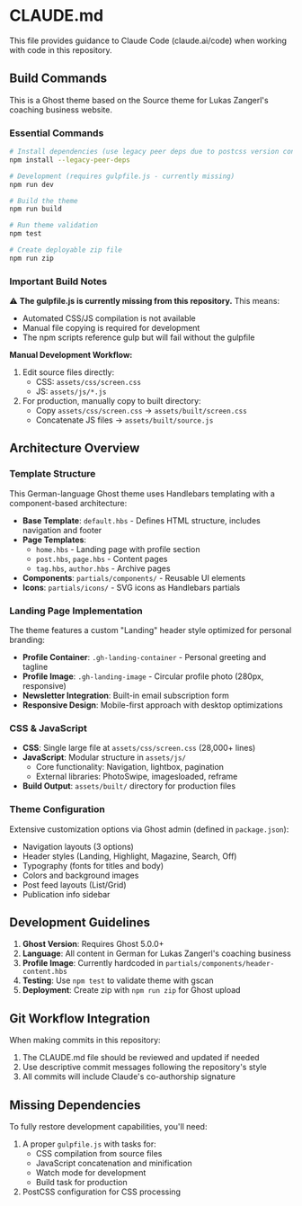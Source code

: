 # CLAUDE.md

This file provides guidance to Claude Code (claude.ai/code) when working with code in this repository.

## Build Commands

This is a Ghost theme based on the Source theme for Lukas Zangerl's coaching business website.

### Essential Commands

```bash
# Install dependencies (use legacy peer deps due to postcss version conflicts)
npm install --legacy-peer-deps

# Development (requires gulpfile.js - currently missing)
npm run dev

# Build the theme
npm run build

# Run theme validation
npm test

# Create deployable zip file
npm run zip
```

### Important Build Notes

⚠️ **The gulpfile.js is currently missing from this repository.** This means:
- Automated CSS/JS compilation is not available
- Manual file copying is required for development
- The npm scripts reference gulp but will fail without the gulpfile

**Manual Development Workflow:**
1. Edit source files directly:
   - CSS: `assets/css/screen.css`
   - JS: `assets/js/*.js`
2. For production, manually copy to built directory:
   - Copy `assets/css/screen.css` → `assets/built/screen.css`
   - Concatenate JS files → `assets/built/source.js`

## Architecture Overview

### Template Structure
This German-language Ghost theme uses Handlebars templating with a component-based architecture:

- **Base Template**: `default.hbs` - Defines HTML structure, includes navigation and footer
- **Page Templates**: 
  - `home.hbs` - Landing page with profile section
  - `post.hbs`, `page.hbs` - Content pages
  - `tag.hbs`, `author.hbs` - Archive pages
- **Components**: `partials/components/` - Reusable UI elements
- **Icons**: `partials/icons/` - SVG icons as Handlebars partials

### Landing Page Implementation
The theme features a custom "Landing" header style optimized for personal branding:
- **Profile Container**: `.gh-landing-container` - Personal greeting and tagline
- **Profile Image**: `.gh-landing-image` - Circular profile photo (280px, responsive)
- **Newsletter Integration**: Built-in email subscription form
- **Responsive Design**: Mobile-first approach with desktop optimizations

### CSS & JavaScript
- **CSS**: Single large file at `assets/css/screen.css` (28,000+ lines)
- **JavaScript**: Modular structure in `assets/js/`
  - Core functionality: Navigation, lightbox, pagination
  - External libraries: PhotoSwipe, imagesloaded, reframe
- **Build Output**: `assets/built/` directory for production files

### Theme Configuration
Extensive customization options via Ghost admin (defined in `package.json`):
- Navigation layouts (3 options)
- Header styles (Landing, Highlight, Magazine, Search, Off)
- Typography (fonts for titles and body)
- Colors and background images
- Post feed layouts (List/Grid)
- Publication info sidebar

## Development Guidelines

1. **Ghost Version**: Requires Ghost 5.0.0+
2. **Language**: All content in German for Lukas Zangerl's coaching business
3. **Profile Image**: Currently hardcoded in `partials/components/header-content.hbs`
4. **Testing**: Use `npm test` to validate theme with gscan
5. **Deployment**: Create zip with `npm run zip` for Ghost upload

## Git Workflow Integration

When making commits in this repository:
1. The CLAUDE.md file should be reviewed and updated if needed
2. Use descriptive commit messages following the repository's style
3. All commits will include Claude's co-authorship signature

## Missing Dependencies

To fully restore development capabilities, you'll need:
1. A proper `gulpfile.js` with tasks for:
   - CSS compilation from source files
   - JavaScript concatenation and minification
   - Watch mode for development
   - Build task for production
2. PostCSS configuration for CSS processing